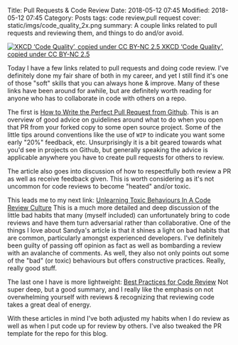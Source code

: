 Title: Pull Requests & Code Review
Date: 2018-05-12 07:45
Modified: 2018-05-12 07:45
Category: Posts
tags: code review,pull request
cover: static/imgs/code_quality_2x.png
summary: A couple links related to pull requests and reviewing them, and things to do and/or avoid.

[![XKCD ‘Code Quality’, copied under CC BY-NC 2.5]({static}/static/imgs/code_quality_2x.png)
XKCD ‘Code Quality’, copied under CC BY-NC 2.5](https://xkcd.com/1513/)

Today I have a few links related to pull requests and doing code review.  I've definitely
done my fair share of both in my career, and yet I still find it's one of those "soft"
skills that you can always hone & improve.  Many of these links have been around for
awhile, but are definitely worth reading for anyone who has to collaborate in code with
others on a repo.

The first is
[How to Write the Perfect Pull Request from Github](https://blog.github.com/2015-01-21-how-to-write-the-perfect-pull-request/).
This is an overview of good
advice on guidelines around what to do when you open that PR from your forked copy to some
open source project.  Some of the little tips around conventions like the use of `WIP` to
indicate you want some early "20%" feedback, etc.  Unsurprisingly it is a bit geared
towards what you'd see in projects on Github, but generally speaking the advice is
applicable anywhere you have to create pull requests for others to review.

The article
also goes into discussion of how to respectfully both review a PR as well as receive
feedback given. This is worth considering as it's not uncommon for code reviews to become "heated" and/or
toxic.

This leads me to my next link:
[Unlearning Toxic Behaviours In A Code Review Culture](https://medium.freecodecamp.org/unlearning-toxic-behaviors-in-a-code-review-culture-b7c295452a3c)
This is a much more detailed and deep discussion of the little bad habits that many (myself
included) can unfortunately bring to code reviews and have them turn adversarial rather
than collaborative.  One of the things I love about Sandya's article is that it shines a
light on bad habits that are common, particularly amongst experienced developers.  I've
definitely been guilty of passing off opinion as fact as well as bombarding a review with
an avalanche of comments.  As well, they also not only points out some of the "bad" (or
toxic) behaviours but offers constructive practices.  Really, really good stuff.

The last one I have is more lightweight:
[Best Practices for Code Review](https://smartbear.com/learn/code-review/best-practices-for-peer-code-review/)
Not super deep, but a good summary, and I really like the emphasis on not overwhelming
yourself with reviews & recognizing that reviewing code takes a great deal of energy.

With these articles in mind I've both adjusted my habits when I do review as well as when
I put code up for review by others.  I've also tweaked the PR template for the repo for
this blog.
